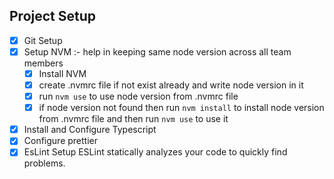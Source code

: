## Project Setup

- [x] Git Setup
- [x] Setup NVM :- help in keeping same node version across all team members
  - [x] Install NVM
  - [x] create .nvmrc file if not exist already and write node version in it
  - [x] run `nvm use` to use node version from .nvmrc file
  - [x] if node version not found then run `nvm install` to install node version from .nvmrc file and then run `nvm use` to use it
- [x] Install and Configure Typescript
- [x] Configure prettier
- [x] EsLint Setup
     ESLint statically analyzes your code to quickly find problems.